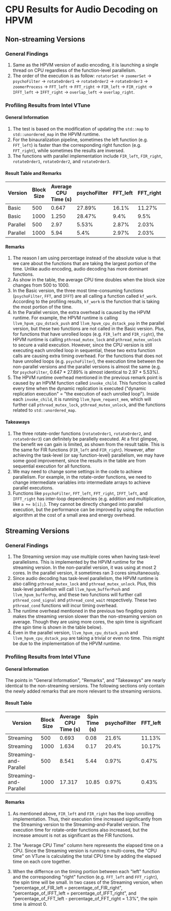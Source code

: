 # CPU Results for Audio Decoding on HPVM

## Non-streaming Versions

### General Findings
1. Same as the HPVM version of audio encoding, it is launching a single thread on CPU regardless of the function-level parallelism.
2. The order of the execution is as follow: `rotatorSet` -> `zoomerSet` -> `psychoFilter` -> `rotateOrder1` -> `rotateOrder2` -> `rotateOrder3` -> `zoomerProcess` -> `FFT_left` -> `FFT_right` -> `FIR_left` -> `FIR_right` -> `IFFT_left` -> `IFFT_right` -> `overlap_left` -> `overlap_right`.

### Profiling Results from Intel VTune

#### General Information
1. The test is based on the modification of updating the `std::map` to `std::unordered_map` in the HPVM runtime.
2. For the binauralization pipeline, sometimes the left function (e.g. `FFT_left`) is faster than the corresponding right function (e.g. `FFT_right`), while sometimes the results are inversed.
3. The functions with parallel implementation include `FIR_left`, `FIR_right`, `rotateOrder1`, `rotateOrder2`, and `rotateOrder3`.

#### Result Table and Remarks

| Version | Block Size | Average CPU Time (s) | psychoFilter | FFT_left | FFT_right | IFFT_left | IFFT_right | rotateOrder3 | FIR_left | FIR_right | llvm_hpvm_cpu_dstack_push | llvm_hpvm_cpu_dstack_pop | rotateOrder2 | zoomProcess |
|---------|------------|------------------|--------------|----------|-----------|-----------|------------|--------------|----------|-----------|---------------------------|--------------------------|--------------|-------------|
| Basic | 500 | 0.647 | 27.89% | 16.1% | 11.27% | 10.17% | 10.3% | 8.27% | 6.43% | 6.47% | - | - | - | - |
| Basic | 1000 | 1.250 | 28.47% | 9.4% | 9.5% | 11.83% | 10.97% | 11.8% | 3.2% | 5.77% | - | - | - | - |
| Parallel | 500 | 2.97 | 5.53% | 2.87% | 2.03% | 2.87% | 2.13% | 5.57% | 24.5% | 22.37% | 13.63% | 8.2% | 4.37% | 3.7% |
| Parallel | 1000 | 5.94 | 5.4% | 2.97% | 2.03% | 2.43% | 2.33% | 5.6% | 23.4% | 23.37% | 13.0% | 8.9% | 4.33% | 2.07% |

#### Remarks
1. The reason I am using percentage instead of the absolute value is that we care about the functions that are taking the largest portion of the time. Unlike audio encoding, audio decoding has more dominant functions.
2. As show in the table, the average CPU time doubles when the block size changes from 500 to 1000.
3. In the Basic version, the three most time-consuming functions (`psychoFilter`, `FFT`, and `IFFT`) are all calling a function called `kf_work`. According to the profiling results, `kf_work` is the function that is taking the most portion of the time.
4. In the Parallel version, the extra overhead is caused by the HPVM runtime. For example, the HPVM runtime is calling `llvm_hpvm_cpu_dstack_push` and `llvm_hpvm_cpu_dstack_pop` in the parallel version, but these two functions are not called in the Basic version. Plus, for functions that have unrolled loops (e.g. `FIR_left` and `FIR_right`), the HPVM runtime is calling `pthread_mutex_lock` and `pthread_mutex_unlock` to secure a valid execution. However, since the CPU version is still executing each unrolled loop in sequential, these two extra function calls are causing extra timing overhead. For the functions that does not have unrolled loops (e.g. `psychoFilter`), the execution time between the non-parallel versions and the parallel versions is almost the same (e.g. for `psychoFilter`, 0.647 * 27.89% is almost identical to 2.97 * 5.53%).
5. The HPVM runtime overhead mentioned in the previous remark point is caused by an HPVM function called `invoke_child`. This function is called every time when the dynamic replication is executed ("dynamic replication execution" = "the execution of each unrolled loop"). Inside each `invoke_child`, it is running `llvm_hpvm_request_mem`, which will further call `pthread_mutex_lock`, `pthread_mutex_unlock`, and the functions related to `std::unordered_map`.

#### Takeaways
1. The three rotate-order functions (`rotateOrder1`, `rotateOrder2`, and `rotateOrder3`) can definitely be parallelly executed. At a first glimpse, the benefit we can gain is limited, as shown from the result table. This is the same for FIR functions (`FIR_left` and `FIR_right`). However, after achieving the task-level (or say function-level) parallelism, we may have some good improvement, since the results in the table are from sequential execution for all functions.
2. We may need to change some settings in the code to achieve parallelism. For example, in the rotate-order functions, we need to change intermediate variables into intermediate arrays to achieve parallel executions.
3. Functions like `psychoFilter`, `FFT_left`, `FFT_right`, `IFFT_left`, and `IFFT_right` has inter-loop dependencies (e.g. addition and multiplication, like `a += b[i];`). They cannot be directly changed into parallel execution, but the performance can be improved by using the reduction algorithm at the cost of a small area and energy overhead.

## Streaming Versions

### General Findings
1. The Streaming version may use multiple cores when having task-level parallelisms. This is implemented by the HPVM runtime for the streaming version. In the non-parallel version, it was using at most 2 cores. In the parallel version, it sometimes ran 3 cores simultaneously.
2. Since audio decoding has task-level parallelism, the HPVM runtime is also calling `pthread_mutex_lock` and `pthread_mutex_unlock`. Plus, this task-level parallelism will call `llvm_hpvm_bufferPush` and `llvm_hpvm_bufferPop`, and these two functions will further call `pthread_cond_signal` and `pthread_cond_wait` respectively. These two `pthread_cond` functions will incur timing overhead.
3. The runtime overhead mentioned in the previous two fingding points makes the streaming version slower than the non-streaming version on average. Though they are using more cores, the spin time is significant (the spin time is shown in the table below).
4. Even in the parallel version, `llvm_hpvm_cpu_dstack_push` and `llvm_hpvm_cpu_dstack_pop` are taking a trivial or even no time. This might be due to the implementation of the HPVM runtime.

### Profiling Results from Intel VTune

#### General Information
The points in "General Information", "Remarks", and "Takeaways" are nearly identical to the non-streaming versions. The following sections only contain the newly added remarks that are more relevant to the streaming versions.

#### Result Table

| Version | Block Size | Average CPU Time (s) | Spin Time (s) | psychoFilter | FFT_left | FFT_right | IFFT_left | IFFT_right | FIR_left | FIR_right | rotateOrder3 | rotateOrder2 | rotateOrder1 | zoomProcess |
|---------|------------|------------------|-----------|--------------|----------|-----------|-----------|------------|----------|-----------|--------------|--------------|--------------|-------------|
| Streaming | 500 | 0.693 | 0.08 | 21.6% | 11.13% | 10.8% | 9.97% | 9.63% | 5.6% | 5.2% | 9.67% | 1.17% | 0.77% | 10% |
| Streaming | 1000 | 1.634 | 0.17 | 20.4% | 10.17% | 10.17% | 10% | 10.33% | 5.33% | 5% | 9.43% | 2.5% | 1.63% | 8.7% |
| Streaming-and-Parallel | 500 | 8.541 | 5.44 | 0.97% | 0.47% | 0.47% | 0.4% | 0.47% | 39.23% | 39.17% | 6.17% | 5.93% | 5.93% | 0.5% |
| Streaming-and-Parallel | 1000 | 17.317 | 10.85 | 0.97% | 0.43% | 0.5% | 0.5% | 0.43% | 39.2% | 39.23% | 6.13% | 5.97% | 5.8% | 0.37% |

#### Remarks
1. As mentioned above, `FIR_left` and `FIR_right` has the loop unrolling implementation. Thus, their execution time increased significantly from the Streaming version to the Streaming-and-Parallel version. The execution time for rotate-order functions also increased, but the increase amount is not as significant as the FIR functions.
2. The "Average CPU Time" column here represents the elapsed time on a CPU. Since the Streaming version is running n multi-cores, the "CPU time" on VTune is calculating the total CPU time by adding the elapsed time on each core together.

3. When the differnce on the timing portion between each "left" function and the corresponding "right" function (e.g. `FFT_left` and `FFT_right`), the spin time will be small. In two cases of the Streaming version, when "percentage_of_FIR_left = percentage_of_FIR_right", "percentage_of_IFFT_left = percentage_of_IFFT_right", and "percentage_of_FFT_left - percentage_of_FFT_right = 1.3%", the spin time is almost 0.
